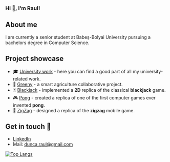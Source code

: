 ### Hi 👋, I’m Raul!
## About me
I am currently a senior student at Babeș-Bolyai University pursuing a bachelors degree in Computer Science.

## Project showcase
- 🎓 [University work](https://github.com/raul-dunca/university-work) - here you can find a good part of all my university-related work.
- 🌱 [Greeny](https://github.com/raul-dunca/SmartGardening) - a smart agriculture collaborative project.
- 🃏 [Blackjack](https://github.com/raul-dunca/blackjack) - implemented a **2D** replica of the classical **blackjack** game.
- 🎮 [Pong](https://github.com/raul-dunca/pong) - created a replica of one of the first computer games ever invented **pong**.
- 💠 [ZigZag](https://github.com/raul-dunca/zigzag) - designed a replica of the **zigzag** mobile game.

## Get in touch 📧
- [LinkedIn](https://www.linkedin.com/in/raul-dunca-a79a681a9/)
- Mail: dunca.raul@gmail.com
<!---
raul-dunca/raul-dunca is a ✨ special ✨ repository because its `README.md` (this file) appears on your GitHub profile.
You can click the Preview link to take a look at your changes.
--->

[![Top Langs](https://github-readme-stats.vercel.app/api/top-langs/?username=raul-dunca&exclude_repo=zigzag,pong&layout=compact&langs_count=12)](https://github.com/anuraghazra/github-readme-stats)

